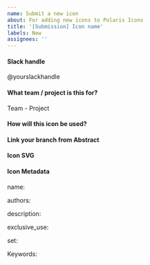 ```yaml
---
name: Submit a new icon
about: For adding new icons to Polaris Icons
title: '[Submission] Icon name'
labels: New
assignees: ''
---
```


<!--
  Please follow this template to submit a new icon. First check
  Abstract or https://polaris-icons.shopifycloud.com to see if the icon
  you need already exists.

  Any questions? https://vault.shopify.com/Polaris-icon-creation-guidelines
  or #polaris-icons on Slack
-->

#### Slack handle

@yourslackhandle

#### What team / project is this for?

Team - Project

#### How will this icon be used?

<!--
  Please include any relevant images, the reason you are
  creating this icon, and any additional context.
-->

#### Link your branch from Abstract

<!--
  Make sure you've created a branch with your new icon
  inside of Abstract (Polaris - Icons project) and link it here
-->

#### Icon SVG

<!--
  Where can we find the icon (SVG)? Hint: Upload it to GDrive
-->

#### Icon Metadata

<!--
  If you're adding a new icon, the following metadata needs
  to be completed before we can accept this contribution.

  You can find example metadata files in any `.yml` file
  here: https://github.com/Shopify/polaris-icons/tree/master/packages/polaris-icons-raw/icons/polaris
-->

name:

<!--
  Eg. Arrow down.
-->

authors:

<!--
  One or more contributors with slack handle
  (Eg. Casey Smith @caseysmith).
-->

description:

<!--
  Please use this guide to create descriptions:
  https://bit.ly/2GdMpmg).
-->

exclusive_use:

<!--
  Only fill this if the icon should only be used in a specific
  areas of the admin (Eg. Orders).
-->

set:

<!--
  Choose major, minor or spot.
-->

Keywords:

<!--
  Multiple words that could be associated with this icon when
  searching (Eg, arrow, down, etc).
-->
